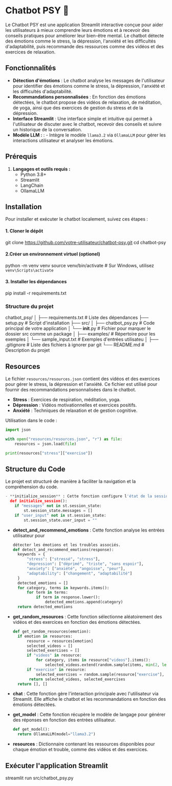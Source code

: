 

# Chatbot PSY 🌼

Le Chatbot PSY est une application Streamlit interactive conçue pour aider les utilisateurs à mieux comprendre leurs émotions et à recevoir des conseils pratiques pour améliorer leur bien-être mental. Le chatbot détecte des émotions comme le stress, la dépression, l'anxiété et les difficultés d'adaptabilité, puis recommande des ressources comme des vidéos et des exercices de relaxation.

## Fonctionnalités

- **Détection d'émotions** : Le chatbot analyse les messages de l'utilisateur pour identifier des émotions comme le stress, la dépression, l'anxiété et les difficultés d'adaptabilité.
- **Recommandations personnalisées** : En fonction des émotions détectées, le chatbot propose des vidéos de relaxation, de méditation, de yoga, ainsi que des exercices de gestion du stress et de la dépression.
- **Interface Streamlit** : Une interface simple et intuitive qui permet à l'utilisateur de discuter avec le chatbot, recevoir des conseils et suivre un historique de la conversation.
- **Modèle LLM :** :    - Intègre le modèle `llama3.2` via `OllamaLLM` pour gérer les interactions utilisateur et analyser les émotions.

## Prérequis

1. **Langages et outils requis :**
   - Python 3.8+
   - Streamlit
   - LangChain
   - OllamaLLM
     
## Installation

Pour installer et exécuter le chatbot localement, suivez ces étapes :

#### 1. Cloner le dépôt

git clone https://github.com/votre-utilisateur/chatbot-psy.git
cd chatbot-psy

#### 2.Créer un environnement virtuel (optionel)
python -m venv venv
source venv/bin/activate   # Sur Windows, utilisez `venv\Scripts\activate`

#### 3. Installer les dépendances
pip install -r requirements.txt


### Structure du projet
chatbot_psy/
│
├── requirements.txt             # Liste des dépendances
├── setup.py                     # Script d'installation
├── src/
│   ├── chatbot_psy.py           # Code principal de votre application
│   └── __init__.py              # Fichier pour marquer le dossier src comme un package
│
├── examples/                    # Répertoire pour les exemples
│   └── sample_input.txt         # Exemples d'entrées utilisateu
│
├── .gitignore                   # Liste des fichiers à ignorer par git
└── README.md                    # Description du projet


## Resources

Le fichier `resources/resources.json` contient des vidéos et des exercices pour gérer le stress, la dépression et l'anxiété. Ce fichier est utilisé pour fournir des recommandations personnalisées dans le chatbot.

- **Stress** : Exercices de respiration, méditation, yoga.
- **Dépression** : Vidéos motivationnelles et exercices positifs.
- **Anxiété** : Techniques de relaxation et de gestion cognitive.

Utilisation dans le code :
```python
import json

with open("resources/resources.json", "r") as file:
    resources = json.load(file)

print(resources["stress"]["exercise"])
   ```
## Structure du Code

Le projet est structuré de manière à faciliter la navigation et la compréhension du code.
```python
- **initialize_session** : Cette fonction configure l'état de la session utilisateur.
  def initialize_session():
    if "messages" not in st.session_state:
        st.session_state.messages = []
    if "user_input" not in st.session_state:
        st.session_state.user_input = ""
```

- **detect_and_recommend_emotions** : Cette fonction analyse les entrées utilisateur pour
  ```python
  détecter les émotions et les troubles associés.
  def detect_and_recommend_emotions(response):
    keywords = {
        "stress": ["stressé", "stress"],
        "depression": ["déprimé", "triste", "sans espoir"],
        "anxiety": ["anxiété", "angoisse", "peur"],
        "adaptability": ["changement", "adaptabilité"]
    }
    detected_emotions = []
    for category, terms in keywords.items():
        for term in terms:
            if term in response.lower():
                detected_emotions.append(category)
    return detected_emotions
   ```

- **get_random_resources** : Cette fonction sélectionne aléatoirement des vidéos et des exercices en fonction des émotions détectées.
  ```python
  def get_random_resources(emotion):
    if emotion in resources:
        resource = resources[emotion]
        selected_videos = []
        selected_exercises = []
        if "videos" in resource:
            for category, items in resource["videos"].items():
                selected_videos.extend(random.sample(items, min(2, len(items))))
        if "exercise" in resource:
            selected_exercises = random.sample(resource["exercise"], min(3, len(resource["exercise"])))
         return selected_videos, selected_exercises
    return [], []
   ```
  
- **chat** : Cette fonction gère l'interaction principale avec l'utilisateur via Streamlit. Elle affiche le chatbot et les recommandations en fonction des émotions détectées.
- **get_model** : Cette fonction récupère le modèle de langage pour générer des réponses en fonction des entrées utilisateur.
  ```python
  def get_model():
    return OllamaLLM(model="llama3.2")
   ```
- **resources** : Dictionnaire contenant les ressources disponibles pour chaque émotion et trouble, comme des vidéos et des exercices.

## Exécuter l'application Streamlit
streamlit run src/chatbot_psy.py


